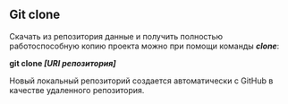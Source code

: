 ## Git clone

Скачать из репозитория данные и получить полностью работоспособную копию проекта можно при помощи команды ***clone***: 

**git clone *[URI репозитория]***

Новый локальный репозиторий создается автоматически с GitHub в качестве удаленного репозитория.